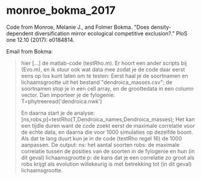 # monroe_bokma_2017

Code from Monroe, Melanie J., and Folmer Bokma. "Does density-dependent diversification mirror ecological competitive exclusion?." PloS one 12.10 (2017): e0184814.

Email from Bokma:

> hier [...] de matlab-code (testRho.m). Er hoort een ander scripts bij (Evo.m), en ik stuur ook wat data mee zodat je de code daar eerst eens op los kunt laten om te testen: Eerst haal je de soortnamen en lichaamsgrootte uit het bestand "dendroica_masses.csv"; de soortnamen stop je in een cell array, en de groottedata in een column vector. Dan importeer je de fylogenie: T=phytreeread('dendroica.nwk')
>
> En daarna start je de analyse: [ns,robs,p]=testRho(T,Dendroica_names,Dendroica_masses);
Het kan een tijdle duren want de code zoekt eerst de maximale correlatie voor de echte data, en daarna die voor 1000 simulaties op dezelfde boom. Als dat te lang duurt kun je in de code (testRho regel 16) de 1000 aanpassen. De output:
> ns: het aantal soorten
> robs: de maximale correlatie tussen de posities van de soorten in de fylogenie en hun (in dit geval) lichaamsgrootte
> p: de kans dat je een correlatie zo groot als robs krijgt als evolution willekeurig is met betrekking tot (in dit geval) lichaamsgrootte.
